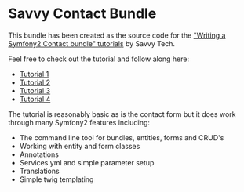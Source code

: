 Savvy Contact Bundle
====

This bundle has been created as the source code for the ["Writing a Symfony2 Contact bundle" tutorials][1] by Savvy Tech.

Feel free to check out the tutorial and follow along here:

* [Tutorial 1][1]
* [Tutorial 2][2]
* [Tutorial 3][3]
* [Tutorial 4][4]

The tutorial is reasonably basic as is the contact form but it does work through many Symfony2 features including:
* The command line tool for bundles, entities, forms and CRUD's
* Working with entity and form classes
* Annotations
* Services.yml and simple parameter setup
* Translations
* Simple twig templating

[1]: http://blog.savvycreativeuk.com/2012/11/symfony2-contact-bundle-part-1/
[2]: http://blog.savvycreativeuk.com/2012/11/symfony2-contact-bundle-part-2/
[3]: http://blog.savvycreativeuk.com/2012/11/symfony2-contact-bundle-part-3/
[4]: http://blog.savvycreativeuk.com/2012/11/symfony2-contact-bundle-part-4/